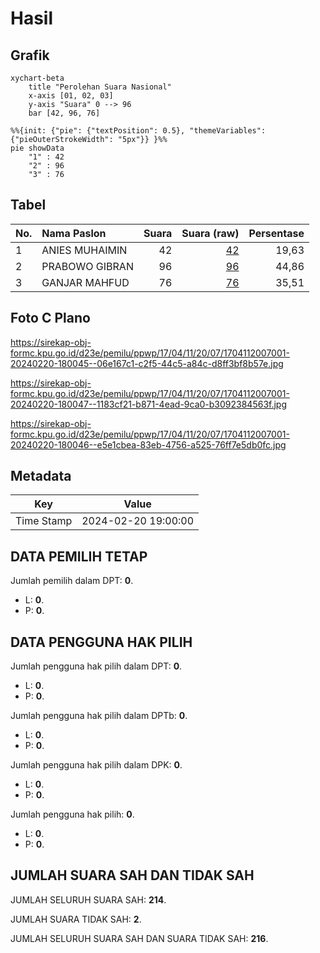 # Hasil

## Grafik

```mermaid
xychart-beta
    title "Perolehan Suara Nasional"
    x-axis [01, 02, 03]
    y-axis "Suara" 0 --> 96
    bar [42, 96, 76]
```

```mermaid
%%{init: {"pie": {"textPosition": 0.5}, "themeVariables": {"pieOuterStrokeWidth": "5px"}} }%%
pie showData
    "1" : 42
    "2" : 96
    "3" : 76
```

## Tabel

| No. | Nama Paslon    | Suara | Suara (raw) | Persentase |
|:--- |:-------------- | -----:| -----------:| ----------:|
| 1   | ANIES MUHAIMIN | 42    | [42][p-1]   | 19,63      |
| 2   | PRABOWO GIBRAN | 96    | [96][p-2]   | 44,86      |
| 3   | GANJAR MAHFUD  | 76    | [76][p-3]   | 35,51      |


[p-1]: https://github.com/gigit-pemilu/pemilu-2024/blob/main/pilpres/hitung-suara/sub/17-bengkulu/sub/04-kaur/sub/11-muara-sahung/sub/2007-bukit-makmur/sub/001-tps/sub/paslon-1.txt
[p-2]: https://github.com/gigit-pemilu/pemilu-2024/blob/main/pilpres/hitung-suara/sub/17-bengkulu/sub/04-kaur/sub/11-muara-sahung/sub/2007-bukit-makmur/sub/001-tps/sub/paslon-2.txt
[p-3]: https://github.com/gigit-pemilu/pemilu-2024/blob/main/pilpres/hitung-suara/sub/17-bengkulu/sub/04-kaur/sub/11-muara-sahung/sub/2007-bukit-makmur/sub/001-tps/sub/paslon-3.txt

## Foto C Plano

https://sirekap-obj-formc.kpu.go.id/d23e/pemilu/ppwp/17/04/11/20/07/1704112007001-20240220-180045--06e167c1-c2f5-44c5-a84c-d8ff3bf8b57e.jpg

https://sirekap-obj-formc.kpu.go.id/d23e/pemilu/ppwp/17/04/11/20/07/1704112007001-20240220-180047--1183cf21-b871-4ead-9ca0-b3092384563f.jpg

https://sirekap-obj-formc.kpu.go.id/d23e/pemilu/ppwp/17/04/11/20/07/1704112007001-20240220-180046--e5e1cbea-83eb-4756-a525-76ff7e5db0fc.jpg


## Metadata

| Key        | Value               |
| ---------- | ------------------- |
| Time Stamp | 2024-02-20 19:00:00 |


## DATA PEMILIH TETAP

Jumlah pemilih dalam DPT: **0**.
 * L: **0**.
 * P: **0**.

## DATA PENGGUNA HAK PILIH

Jumlah pengguna hak pilih dalam DPT: **0**.
 * L: **0**.
 * P: **0**.

Jumlah pengguna hak pilih dalam DPTb: **0**.
 * L: **0**.
 * P: **0**.

Jumlah pengguna hak pilih dalam DPK: **0**.
 * L: **0**.
 * P: **0**.

Jumlah pengguna hak pilih: **0**.
 * L: **0**.
 * P: **0**.

## JUMLAH SUARA SAH DAN TIDAK SAH

JUMLAH SELURUH SUARA SAH: **214**.

JUMLAH SUARA TIDAK SAH: **2**.

JUMLAH SELURUH SUARA SAH DAN SUARA TIDAK SAH: **216**.


